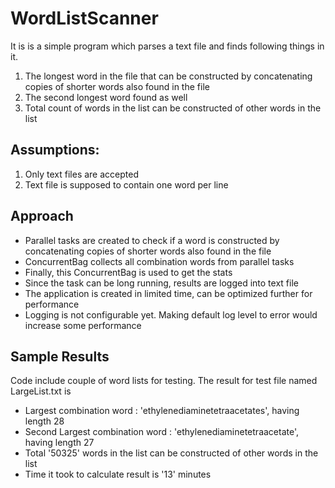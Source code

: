 # WordListScanner
 It is is a simple program which parses a text file and finds following things in it.
 1. The longest word in the file that can be constructed by concatenating copies of shorter words also found in the file
 2. The second longest word found as well
 3. Total count of words in the list can be constructed of other words in the list

## Assumptions:
 1. Only text files are accepted
 2. Text file is supposed to contain one word per line

## Approach
 - Parallel tasks are created to check if a word is constructed by concatenating copies of shorter words also found in the file
 - ConcurrentBag collects all combination words from parallel tasks
 - Finally, this ConcurrentBag is used to get the stats
 - Since the task can be long running, results are logged into text file
 - The application is created in limited time, can be optimized further for performance
 - Logging is not configurable yet. Making default log level to error would increase some performance

## Sample Results
Code include couple of word lists for testing. The result for test file named LargeList.txt is
 - Largest combination word : 'ethylenediaminetetraacetates', having length 28
 - Second Largest combination word : 'ethylenediaminetetraacetate', having length 27
 - Total '50325' words in the list can be constructed of other words in the list
 - Time it took to calculate result is '13' minutes
